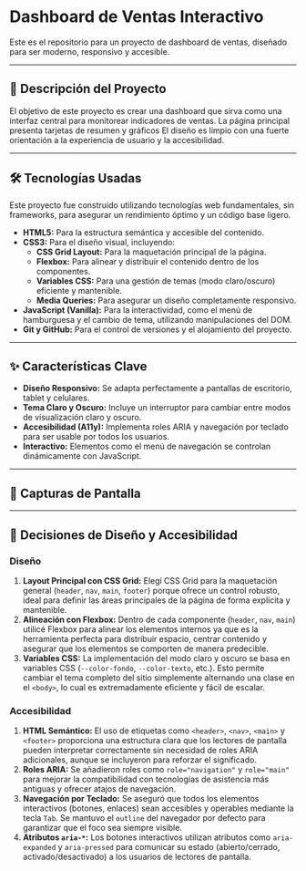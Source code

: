# Dashboard de Ventas Interactivo

Este es el repositorio para un proyecto de dashboard de ventas, diseñado para ser moderno, responsivo y accesible.

---

## 📜 Descripción del Proyecto

El objetivo de este proyecto es crear una dashboard que sirva como una interfaz central para monitorear indicadores de ventas.
La página principal presenta tarjetas de resumen y gráficos 
El diseño es limpio con una fuerte orientación a la experiencia de usuario y la accesibilidad.

---

## 🛠️ Tecnologías Usadas

Este proyecto fue construido utilizando tecnologías web fundamentales, sin frameworks, para asegurar un rendimiento óptimo y un código base ligero.

* **HTML5:** Para la estructura semántica y accesible del contenido.
* **CSS3:** Para el diseño visual, incluyendo:
    * **CSS Grid Layout:** Para la maquetación principal de la página.
    * **Flexbox:** Para alinear y distribuir el contenido dentro de los componentes.
    * **Variables CSS:** Para una gestión de temas (modo claro/oscuro) eficiente y mantenible.
    * **Media Queries:** Para asegurar un diseño completamente responsivo.
* **JavaScript (Vanilla):** Para la interactividad, como el menú de hamburguesa y el cambio de tema, utilizando manipulaciones del DOM.
* **Git y GitHub:** Para el control de versiones y el alojamiento del proyecto.

---

## ✨ Características Clave

* **Diseño Responsivo:** Se adapta perfectamente a pantallas de escritorio, tablet y celulares.
* **Tema Claro y Oscuro:** Incluye un interruptor para cambiar entre modos de visualización claro y oscuro.
* **Accesibilidad (A11y):** Implementa roles ARIA y navegación por teclado para ser usable por todos los usuarios.
* **Interactivo:** Elementos como el menú de navegación se controlan dinámicamente con JavaScript.

---

## 📸 Capturas de Pantalla



---

## 🎨 Decisiones de Diseño y Accesibilidad

### Diseño

1.  **Layout Principal con CSS Grid:** Elegí CSS Grid para la maquetación general (`header`, `nav`, `main`, `footer`) porque ofrece un control robusto, ideal para definir las áreas principales de la página de forma explícita y mantenible.
2.  **Alineación con Flexbox:** Dentro de cada componente (`header`, `nav`, `main`) utilicé Flexbox para alinear los elementos internos ya que es la herramienta perfecta para distribuir espacio, centrar contenido y asegurar que los elementos se comporten de manera predecible.
3.  **Variables CSS:** La implementación del modo claro y oscuro se basa en variables CSS (`--color-fondo`, `--color-texto`, etc.). Esto permite cambiar el tema completo del sitio simplemente alternando una clase en el `<body>`, lo cual es extremadamente eficiente y fácil de escalar.

### Accesibilidad

1.  **HTML Semántico:** El uso de etiquetas como `<header>`, `<nav>`, `<main>` y `<footer>` proporciona una estructura clara que los lectores de pantalla pueden interpretar correctamente sin necesidad de roles ARIA adicionales, aunque se incluyeron para reforzar el significado.
2.  **Roles ARIA:** Se añadieron roles como `role="navigation"` y `role="main"` para mejorar la compatibilidad con tecnologías de asistencia más antiguas y ofrecer atajos de navegación.
3.  **Navegación por Teclado:** Se aseguró que todos los elementos interactivos (botones, enlaces) sean accesibles y operables mediante la tecla `Tab`. Se mantuvo el `outline` del navegador por defecto para garantizar que el foco sea siempre visible.
4.  **Atributos `aria-*`:** Los botones interactivos utilizan atributos como `aria-expanded` y `aria-pressed` para comunicar su estado (abierto/cerrado, activado/desactivado) a los usuarios de lectores de pantalla.